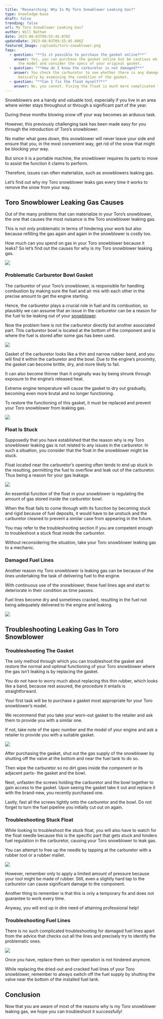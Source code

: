 ```yaml
---
title: "Researching: Why Is My Toro Snowblower Leaking Gas?"
type: knowledge-base
draft: false
trending: false
url: My Toro Snowblower Leaking Gas?
author: Will Nathan
date: 2023-08-03T09:55:45.070Z
updateDate: 2023-08-03T09:55:45.086Z
featured_Image: /uploads/toro-snowblower.png
faqs:
  - question: "**Is it possible to purchase the gasket online?**"
    answer: Yes, you can purchase the gasket online but be cautious while selecting
      the model and consider the specs of your original gasket.
  - question: "**How do I know the carburetor is not damaged?**"
    answer: You check the carburetor to see whether there is any damage on it,
      basically by examining the condition of the gasket.
  - question: "**Can I fix the float myself?**"
    answer: No, you cannot. Fixing the float is much more complicated than you think.
---
```

Snowblowers are a handy and valuable tool, especially if you live in an area where winter stays throughout or through a significant part of the year.

During these months blowing snow off your way becomes an arduous task.

However, this previously challenging task has been made easy for you through the introduction of Toro’s snowblower.

No matter what goes down, this snowblower will never leave your side and ensure that you, in the most convenient way, get rid of the snow that might be blocking your way.

But since it is a portable machine, the snowblower requires its parts to move to assist the function it claims to perform.

Therefore, issues can often materialize, such as snowblowers leaking gas.

Let’s find out why my Toro snowblower leaks gas every time it works to remove the snow from your way.

## [](<>)**Toro Snowblower Leaking Gas Causes**

Out of the many problems that can materialize in your Toro’s snowblower, the one that causes the most nuisance is the Toro snowblower leaking gas.

This is not only problematic in terms of hindering your work but also because refilling the gas again and again in the snowblower is costly too.

How much can you spend on gas in your Toro snowblower because it leaks? So let’s find out the causes for why is my Toro snowblower leaking gas.

![](/uploads/toro-snowblower-gas-leaking.png)

### **Problematic Carburetor Bowl Gasket**

The carburetor of your Toro’s snowblower, is responsible for handling combustion by making sure the fuel and air mix with each other in the precise amount to get the engine starting.

Hence, the carburetor plays a crucial role in fuel and its combustion, so plausibly we can assume that an issue in the carburetor can be a reason for the fuel to be leaking out of your [snowblower](https://surferhandy.com/snow-blower-not-throwing-snow-far/).

Now the problem here is not the carburetor directly but another associated part. This carburetor bowl is located at the bottom of the component and is where the fuel is stored after some gas has been used.

![](/uploads/toro-gas-kit.png)

Gasket of the carburetor looks like a thin and narrow rubber band, and you will find it within the carburetor and the bowl. Due to the engine’s proximity, the gasket can become brittle, dry, and more likely to fail.

It can also become thinner than it originally was by being shrunk through exposure to the engine’s released heat.

Extreme engine temperature will cause the gasket to dry out gradually, becoming even more brutal and no longer functioning.

To restore the functioning of this gasket, it must be replaced and prevent your Toro snowblower from leaking gas.

![](/uploads/toro-snowblowr.png)

### [](<>)**Float Is Stuck**

Supposedly that you have established that the reason why is my Toro snowblower leaking gas is not related to any issues in the carburetor. In such a situation, you consider that the float in the snowblower might be stuck.

Float located near the carburetor’s opening often tends to end up stuck in the resulting, permitting the fuel to overflow and leak out of the carburetor. Thus being a reason for your gas leakage.

![](/uploads/stuck-float-snowblower.png)

An essential function of the float in your snowblower is regulating the amount of gas stored inside the carburetor bowl.

When the float fails to come through with its function by becoming stuck and rigid because of fuel deposits, it would have to be unstuck and the carburetor cleaned to prevent a similar case from appearing in the future.

You may refer to the troubleshooting section if you are competent enough to troubleshoot a stuck float inside the carburetor.

Without reconsidering the situation, take your Toro snowblower leaking gas to a mechanic.

### [](<>)**Damaged Fuel Lines**

Another reason my Toro snowblower is leaking gas can be because of the lines undertaking the task of delivering fuel to the engine.

With continuous use of the snowblower, these fuel lines age and start to deteriorate in their condition as time passes.

Fuel lines become dry and sometimes cracked, resulting in the fuel not being adequately delivered to the engine and leaking.

![](/uploads/toro-snowblower-fuel-line.png)

## [](<>)**Troubleshooting Leaking Gas In Toro Snowblower**

### [](<>)**Troubleshooting The Gasket**

The only method through which you can troubleshoot the gasket and restore the normal and optimal functioning of your Toro snowblower where the gas isn’t leaking is by replacing the gasket.

You do not have to worry much about replacing this thin rubber, which looks like a band, because rest assured, the procedure it entails is straightforward.

Your first task will be to purchase a gasket most appropriate for your Toro snowblower’s model.

We recommend that you take your worn-out gasket to the retailer and ask them to provide you with a similar one.

If not, take note of the spec number and the model of your engine and ask a retailer to provide you with a suitable gasket.

![](/uploads/toro-snowblower-gaskit-troubleshooting.png)

After purchasing the gasket, shut out the gas supply of the snowblower by shutting off the valve at the bottom and near the fuel tank to do so.

Then wipe the carburetor so no dirt goes inside the component or its adjacent parts- the gasket and the bowl.

Next, unfasten the screws holding the carburetor and the bowl together to gain access to the gasket. Upon seeing the gasket take it out and replace it with the brand-new, you recently purchased one.

Lastly, fast all the screws tightly onto the carburetor and the bowl. Do not forget to turn the fuel pipeline you initially cut out on again.

### [](<>)**Troubleshooting Stuck Float**

While looking to troubleshoot the stuck float, you will also have to watch for the float needle because this is the specific part that gets stuck and hinders fuel regulation in the carburetor, causing your Toro snowblower to leak gas.

You can attempt to free up the needle by tapping at the carburetor with a rubber tool or a rubber mallet.

![](/uploads/snowblower-float.png)

However, remember only to apply a limited amount of pressure because your tool might be made of rubber. Still, even a slightly hard tap to the carburetor can cause significant damage to the component.

Another thing to remember is that this is only a temporary fix and does not guarantee to work every time.

Anyway, you will end up in dire need of attaining professional help!

### [](<>)**Troubleshooting Fuel Lines**

There is no such complicated troubleshooting for damaged fuel lines apart from the advice that checks out all the lines and precisely try to identify the problematic ones.

![](/uploads/fuel-lines.png)

Once you have, replace them so their operation is not hindered anymore.

While replacing the dried-out and cracked fuel lines of your Toro snowblower, remember to always switch off the fuel supply by shutting the valve near the bottom of the installed fuel tank.

## [](<>)**Conclusion**

Now that you are aware of most of the reasons why is my Toro snowblower leaking gas, we hope you can troubleshoot it successfully!